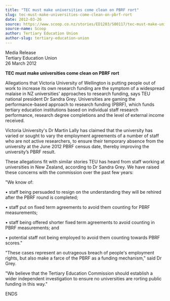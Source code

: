 ```yaml
---
title: "TEC must make universities come clean on PBRF rort"
slug: tec-must-make-universities-come-clean-on-pbrf-rort
date: 2012-03-26
source: https://www.scoop.co.nz/stories/ED1203/S00117/tec-must-make-universities-come-clean-on-pbrf-rort.htm
source-name: Scoop
author: Tertiary Education Union
author-slug: tertiary-education-union
---
```


<p>Media Release<br>Tertiary Education Union<br>26 March
2012</p>

<p><strong>TEC must make universities come clean on PBRF
rort</strong></p>

<p>Allegations that Victoria University of
Wellington is putting people out of work to increase its own
research funding are the symptom of a widespread malaise in
NZ universities' approaches to research funding, says TEU
national president Dr Sandra Grey. Universities are gaming
the performance-based approach to research funding (PBRF),
which funds tertiary education institutions based on
individual staff research performance, research degree
completions and the level of external income received.<p>

<p>Victoria University's Dr Martin Lally has claimed that
the university has varied or sought to vary the employment
agreements of a number of staff who are not active
researchers, to ensure their temporary absence from the
university at the June 2012 PBRF census date, thereby
improving the university’s PBRF result.</p>

<p>These
allegations fit with similar stories TEU has heard from
staff working at universities in New Zealand, according to
Dr Sandra Grey. We have raised these concerns with the
commission over the past few years:</p>

<p>"We know of:</p>

<p>•
staff being persuaded to resign on the understanding they
will be rehired after the PBRF round is completed;</p>

<p>•
staff put on fixed term agreements to avoid them counting
for PBRF measurements;</p>

<p>• staff being offered shorter
fixed term agreements to avoid counting in PBRF
measurements; and</p>

<p>• potential staff not being employed
to avoid them counting towards PBRF scores."</p>

<p>"These cases
represent an outrageous breach of people's employment
rights, but also make a farce of the PBRF as a funding
mechanism," said Dr Grey.</p>

<p>"We believe that the Tertiary
Education Commission should establish a wider independent
investigation to ensure no universities are rorting public
funding in this
way."</p>

<p>ENDS</p>

